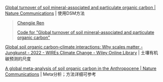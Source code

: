 
[Global turnover of soil mineral-associated and particulate organic carbon | Nature Communications](https://www.nature.com/articles/s41467-024-49743-7) | 使用DSM方法

> [Chengjie Ren](https://figshare.com/authors/Chengjie_Ren/11717636)
>
> [Code for "Global turnover of soil mineral-associated and particulate organic carbon"](https://doi.org/10.6084/m9.figshare.25962721.v1)

[Global soil organic carbon–climate interactions: Why scales matter - Jungkunst - 2022 - WIREs Climate Change - Wiley Online Library](https://wires.onlinelibrary.wiley.com/doi/full/10.1002/wcc.780) | 土壤有机碳预测的尺度

[A global meta-analysis of soil organic carbon in the Anthropocene | Nature Communications](https://www.nature.com/articles/s41467-023-39338-z) | Meta分析；方法详细可参考
